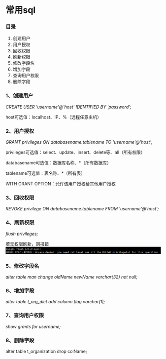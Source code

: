 # 常用sql

### 目录

1. 创建用户
2. 用户授权
3. 回收权限
4. 刷新权限
5. 修改字段名
6. 增加字段
7. 查询用户权限
8. 删除字段



### 1、创建用户

_CREATE USER 'username'@'host' IDENTIFIED BY 'password';_

host可选值：localhost、IP、%（远程任意主机）

### 2、用户授权

_GRANT privileges ON databasename.tablename TO 'username'@'host';_

privileges可选值：select、update、insert、delete等、all（所有权限）

databasename可选值：数据库名称、\*（所有数据库）

tablename可选值：表名称、\*（所有表）

WITH GRANT OPTION：允许该用户授权给其他用户授权

### 3、回收权限

_REVOKE privilege ON databasename.tablename FROM 'username'@'host';_

### 4、刷新权限

_flush privileges;_

若无权限刷新，则报错![](/assets/nnn.png)

### 5、修改字段名

_alter table man change oldName newName varchar\(32\) not null;_

### 6、增加字段

_alter table t\_org\_dict add column flag varchar\(1\);_

### 7、查询用户权限

_show grants for username;_

### 8、删除字段

alter table t\_organization drop colName;

### 



